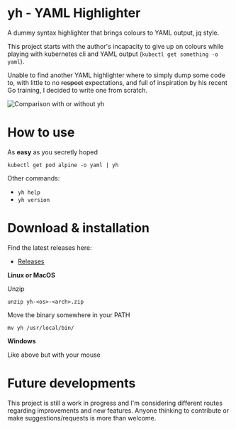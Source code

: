 # yh - YAML Highlighter

A dummy syntax highlighter that brings colours to YAML output, jq style.

This project starts with the author's incapacity to give up on colours while playing with kubernetes cli and YAML output (`kubectl get something -o yaml`).

Unable to find another YAML highlighter where to simply dump some code to, with little to no ~~respect~~ expectations, and full of inspiration by his recent Go training, I decided to write one from scratch.

![Comparison with or without yh](https://raw.githubusercontent.com/andreazorzetto/yh/master/images/comparison.png)

# How to use

As **easy** as you secretly hoped

`kubectl get pod alpine -o yaml | yh`

Other commands:

- `yh help`
- `yh version`

# Download & installation

Find the latest releases here:

- [Releases](https://github.com/andreazorzetto/yh/releases)

**Linux or MacOS**

Unzip

`unzip yh-<os>-<arch>.zip`

Move the binary somewhere in your PATH

`mv yh /usr/local/bin/`

**Windows**

Like above but with your mouse

# Future developments

This project is still a work in progress and I'm considering different routes regarding improvements and new features. Anyone thinking to contribute or make suggestions/requests is more than welcome.
